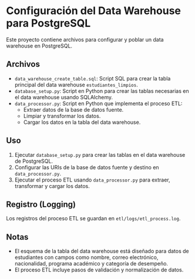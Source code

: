 # Configuración del Data Warehouse para PostgreSQL

Este proyecto contiene archivos para configurar y poblar un data warehouse en PostgreSQL.

## Archivos

- `data_warehouse_create_table.sql`: Script SQL para crear la tabla principal del data warehouse `estudiantes_limpios`.
- `database_setup.py`: Script en Python para crear las tablas necesarias en el data warehouse usando SQLAlchemy.
- `data_processor.py`: Script en Python que implementa el proceso ETL:
  - Extraer datos de la base de datos fuente.
  - Limpiar y transformar los datos.
  - Cargar los datos en la tabla del data warehouse.

## Uso

1. Ejecutar `database_setup.py` para crear las tablas en el data warehouse de PostgreSQL.
2. Configurar las URIs de la base de datos fuente y destino en `data_processor.py`.
3. Ejecutar el proceso ETL usando `data_processor.py` para extraer, transformar y cargar los datos.

## Registro (Logging)

Los registros del proceso ETL se guardan en `etl/logs/etl_process.log`.

## Notas

- El esquema de la tabla del data warehouse está diseñado para datos de estudiantes con campos como nombre, correo electrónico, nacionalidad, programa académico y categoría de desempeño.
- El proceso ETL incluye pasos de validación y normalización de datos.
